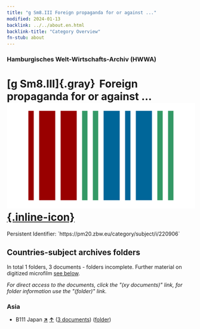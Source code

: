 ```yaml
---
title: "g Sm8.III Foreign propaganda for or against ..."
modified: 2024-01-13
backlink: ../../about.en.html
backlink-title: "Category Overview"
fn-stub: about
---
```


### Hamburgisches Welt-Wirtschafts-Archiv (HWWA)

# [g Sm8.III]{.gray}&#8201; Foreign propaganda for or against ... &#160; [![Wikidata](/images/Wikidata-logo.svg "Wikidata"){.inline-icon}](http://www.wikidata.org/entity/Q104699680)

<div class="hint">Persistent Identifier: `https://pm20.zbw.eu/category/subject/i/220906`</div>







## Countries-subject archives folders







In total 1 folders, 3 documents - folders incomplete. Further material on digitized microfilm [see below](#filmsections).

_For direct access to the documents, click the "(xy documents)" link, for folder information use the "(folder)" link._



### Asia

- B111 Japan [**&nearr;**](../../../geo/i/141272/about.en.html "Japan (all folders)") [**&uarr;**](../../../geo/about.en.html#B111 "Country category system") (<a href="https://pm20.zbw.eu/iiifview/folder/sh/141272,220906" title="about: Japan : Foreign propaganda for or against ..." target="_blank">3 documents</a>) ([folder](../../../../folder/sh/1412xx/141272/2209xx/220906/about.en.html))



<a id="filmsections" />













